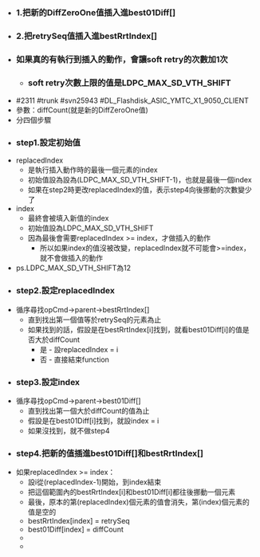 - ### 1.把新的DiffZeroOne值插入進best01Diff[]
- ### 2.把retrySeq值插入進bestRrtIndex[]
- ### 如果真的有執行到插入的動作，會讓soft retry的次數加1次
	- ### soft retry次數上限的值是LDPC_MAX_SD_VTH_SHIFT
- #2311 #trunk #svn25943 #DL_Flashdisk_ASIC_YMTC_X1_9050_CLIENT
- 參數：diffCount(就是新的DiffZeroOne值)
- 分四個步驟
- ### step1.設定初始值
- replacedIndex
	- 是執行插入動作時的最後一個元素的index
	- 初始值設為設為(LDPC_MAX_SD_VTH_SHIFT-1)，也就是最後一個index
	- 如果在step2時更改replacedIndex的值，表示step4向後挪動的次數變少了
- index
	- 最終會被填入新值的index
	- 初始值設為LDPC_MAX_SD_VTH_SHIFT
	- 因為最後會需要replacedIndex >= index，才做插入的動作
		- 所以如果index的值沒被改變，replacedIndex就不可能會>=index，就不會做插入的動作
- ps.LDPC_MAX_SD_VTH_SHIFT為12
- ### step2.設定replacedIndex
- 循序尋找opCmd->parent->bestRrtIndex[]
	- 直到找出第一個值等於retrySeq的元素為止
	- 如果找到的話，假設是在bestRrtIndex[i]找到，就看best01Diff[i]的值是否大於diffCount
		- 是 - 設replacedIndex = i
		- 否 - 直接結束function
- ### step3.設定index
- 循序尋找opCmd->parent->best01Diff[]
	- 直到找出第一個大於diffCount的值為止
	- 假設是在best01Diff[i]找到，就設index = i
	- 如果沒找到，就不做step4
- ### step4.把新的值插進best01Diff[]和bestRrtIndex[]
- 如果replacedIndex >= index：
	- 設i從(replacedIndex-1)開始，到index結束
	- 把這個範圍內的bestRrtIndex[i]和best01Diff[i]都往後挪動一個元素
	- 最後，原本的第(replacedIndex)個元素的值會消失，第(index)個元素的值是空的
	- bestRrtIndex[index] = retrySeq
	- best01Diff[index] = diffCount
	-
	-